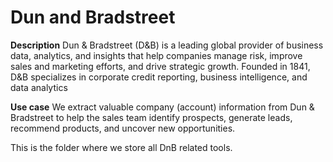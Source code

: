 # Dun and Bradstreet

**Description**
Dun & Bradstreet (D&B) is a leading global provider of business data, analytics, and insights that help companies manage risk, improve sales and marketing efforts, and drive strategic growth. Founded in 1841, D&B specializes in corporate credit reporting, business intelligence, and data analytics

**Use case**
We extract valuable company (account) information from Dun & Bradstreet to help the sales team identify prospects, generate leads, recommend products, and uncover new opportunities.

This is the folder where we store all DnB related tools.